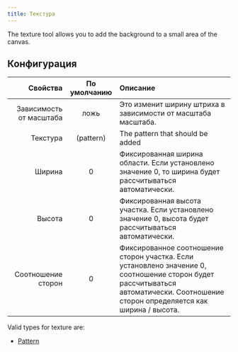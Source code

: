 ```yaml
---
title: Текстура
---
```


The texture tool allows you to add the background to a small area of the canvas.

## Конфигурация

|                Свойства |         По умолчанию         | Описание                                                                                                                                                                                                                           |
| ----------------------: | :--------------------------: | :--------------------------------------------------------------------------------------------------------------------------------------------------------------------------------------------------------------------------------- |
| Зависимость от масштаба |             ложь             | Это изменит ширину штриха в зависимости от масштаба масштаба.                                                                                                                                                      |
|                Текстура | (pattern) | The pattern that should be added                                                                                                                                                                                                   |
|                  Ширина |               0              | Фиксированная ширина области. Если установлено значение 0, то ширина будет рассчитываться автоматически.                                                                                           |
|                  Высота |               0              | Фиксированная высота участка. Если установлено значение 0, высота будет рассчитываться автоматически.                                                                                              |
|      Соотношение сторон |               0              | Фиксированное соотношение сторон участка. Если установлено значение 0, соотношение сторон будет рассчитываться автоматически. Соотношение сторон определяется как ширина / высота. |

Valid types for texture are:

- [Pattern](../background#pattern)
